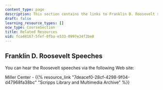 ```yaml
---
content_type: page
description: This section contains the links to Franklin D. Roosevelt speeches.
draft: false
learning_resource_types: []
ocw_type: CourseSection
title: Related Resources
uid: fca48167-5fef-0fba-e533-0997e34f2be8
---
```

## Franklin D. Roosevelt Speeches

You can hear the Roosevelt speeches via the following Web site:

Miller Center - {{% resource_link "7deacef0-28cf-4298-9f04-d47968fa38bc" "Scripps Library and Multimedia Archive" %}}